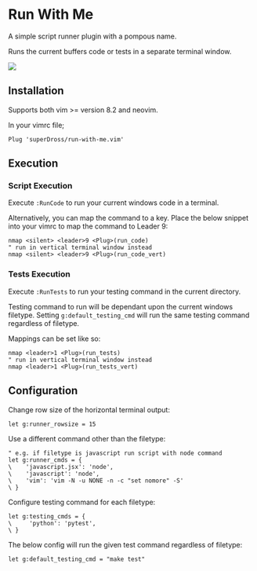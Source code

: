 # Run With Me

A simple script runner plugin with a pompous name.

Runs the current buffers code or tests in a separate terminal window.

![](https://user-images.githubusercontent.com/16519378/186270965-38799bd8-86b4-442a-a6ab-65b1006f8f3f.gif)


## Installation

Supports both vim >= version 8.2 and neovim.

In your vimrc file;

```vim
Plug 'superDross/run-with-me.vim'
```


## Execution

### Script Execution

Execute `:RunCode` to run your current windows code in a terminal.

Alternatively, you can map the command to a key. Place the below snippet into your vimrc to map the command to Leader 9:

```vim
nmap <silent> <leader>9 <Plug>(run_code)
" run in vertical terminal window instead
nmap <silent> <leader>9 <Plug>(run_code_vert)
```

### Tests Execution

Execute `:RunTests` to run your testing command in the current directory.

Testing command to run will be dependant upon the current windows filetype. Setting `g:default_testing_cmd` will run the same testing command regardless of filetype.

Mappings can be set like so:

```vim
nmap <leader>1 <Plug>(run_tests)
" run in vertical terminal window instead
nmap <leader>1 <Plug>(run_tests_vert)
```


## Configuration

Change row size of the horizontal terminal output:

```vim
let g:runner_rowsize = 15
```

Use a different command other than the filetype:

```vim
" e.g. if filetype is javascript run script with node command
let g:runner_cmds = {
\    'javascript.jsx': 'node',
\    'javascript': 'node',
\    'vim': 'vim -N -u NONE -n -c "set nomore" -S'
\ }
```

Configure testing command for each filetype:

```vim
let g:testing_cmds = {
\     'python': 'pytest',
\ }
```

The below config will run the given test command regardless of filetype:

```vim
let g:default_testing_cmd = "make test"
```
